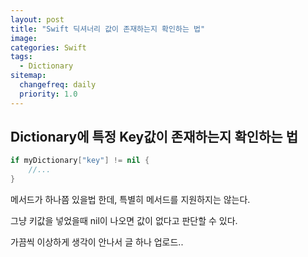 ```yaml
---
layout: post
title: "Swift 딕셔너리 값이 존재하는지 확인하는 법"
image:
categories: Swift
tags: 
  - Dictionary
sitemap:
  changefreq: daily
  priority: 1.0
---
```


## Dictionary에 특정 Key값이 존재하는지 확인하는 법

```swift
if myDictionary["key"] != nil {
	//...
}
```

메서드가 하나쯤 있을법 한데, 특별히 메서드를 지원하지는 않는다.

그냥 키값을 넣었을때 nil이 나오면 값이 없다고 판단할 수 있다.

가끔씩 이상하게 생각이 안나서 글 하나 업로드..

